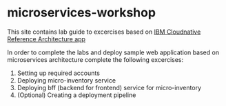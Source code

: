 # microservices-workshop

This site contains lab guide to excercises based on <a href=https://github.com/ibm-cloud-architecture/refarch-cloudnative>IBM Cloudnative Reference Architecture app</a>

In order to complete the labs and deploy sample web application based on microservices architecture complete the following excercises:
1. Setting up required accounts
2. Deploying micro-inventory service
3. Deploying bff (backend for frontend) service for micro-inventory
4. (Optional) Creating a deployment pipeline
